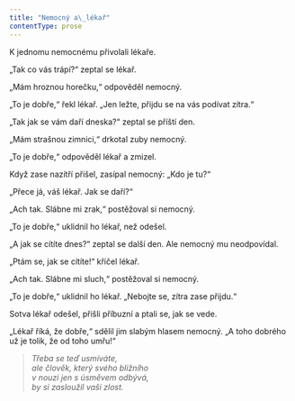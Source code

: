 ```yaml
---
title: "Nemocný a\_lékař"
contentType: prose
---
```


  

K jednomu nemocnému přivolali lékaře.

„Tak co vás trápí?“ zeptal se lékař.

„Mám hroznou horečku,“ odpověděl nemocný.

„To je dobře,“ řekl lékař. „Jen ležte, přijdu se na vás podívat zítra.“

„Tak jak se vám daří dneska?“ zeptal se příští den.

„Mám strašnou zimnici,“ drkotal zuby nemocný.

„To je dobře,“ odpověděl lékař a zmizel.

Když zase nazítří přišel, zasípal nemocný: „Kdo je tu?“

„Přece já, váš lékař. Jak se daří?“

„Ach tak. Slábne mi zrak,“ postěžoval si nemocný.

„To je dobře,“ uklidnil ho lékař, než odešel.

„A jak se cítíte dnes?“ zeptal se další den. Ale nemocný mu neodpovídal.

„Ptám se, jak se cítíte!“ křičel lékař.

„Ach tak. Slábne mi sluch,“ postěžoval si nemocný.

„To je dobře,“ uklidnil ho lékař. „Nebojte se, zítra zase přijdu.“

Sotva lékař odešel, přišli příbuzní a ptali se, jak se vede.

„Lékař říká, že dobře,“ sdělil jim slabým hlasem nemocný. „A toho dobrého už je tolik, že od toho umřu!“

> _Třeba se teď usmíváte,  
> ale člověk, který svého bližního  
> v nouzi jen s úsměvem odbývá,  
> by si zasloužil vaši zlost._
